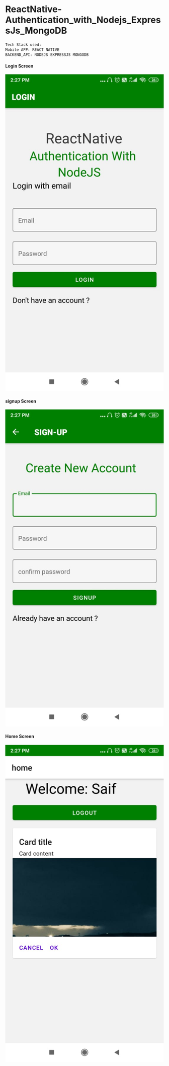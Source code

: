# ReactNative-Authentication_with_Nodejs_ExpressJs_MongoDB

```
Tech Stack used:
Mobile APP: REACT NATIVE
BACKEND_API: NODEJS EXPRESSJS MONGODB
```

#### Login Screen
![alt text](https://github.com/Arbazbms/ReactNative-Authentication_with_Nodejs_ExpressJs_MongoDB/blob/main/auth%20server/public/images/login.jpeg)

#### signup Screen
![alt text](https://github.com/Arbazbms/ReactNative-Authentication_with_Nodejs_ExpressJs_MongoDB/blob/main/auth%20server/public/images/signup.jpeg)

#### Home Screen
![alt text](https://github.com/Arbazbms/ReactNative-Authentication_with_Nodejs_ExpressJs_MongoDB/blob/main/auth%20server/public/images/home.jpeg)

